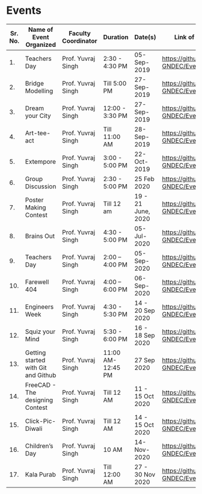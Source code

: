 # Events

|Sr. No.|      Name of Event Organized       |Faculty Coordinator|	    Duration      |	     Date(s)      |             Link of the event             |
| ----- | ---------------------------------- | ----------------- | ------------------ | ----------------- | ----------------------------------------- |
| 1.    |Teachers Day	                       |Prof. Yuvraj Singh |2:30 - 4:30 PM      |05-Sep-2019        |https://github.com/ACES-GNDEC/Event_01.git |
| 2.	  |Bridge Modelling	                   |Prof. Yuvraj Singh |Till 5:00 PM	      |27-Sep-2019        |https://github.com/ACES-GNDEC/Event_02.git |
| 3.    |Dream your City	                   |Prof. Yuvraj Singh |12:00 - 3:30 PM     |27-Sep-2019        |https://github.com/ACES-GNDEC/Event_03.git |  
| 4.	  |Art-tee-act                         |Prof. Yuvraj Singh |Till 11:00 AM	      |28-Sep-2019        |https://github.com/ACES-GNDEC/Event_04.git |
| 5.	  |Extempore	                         |Prof. Yuvraj Singh |3:00 - 5:00 PM	    |22-Oct-2019        |https://github.com/ACES-GNDEC/Event_05.git |
| 6.    |Group Discussion	                   |Prof. Yuvraj Singh |2:30 - 5:00 PM      |25 Feb 2020        |https://github.com/ACES-GNDEC/Event_06.git |
| 7.	  |Poster Making Contest	             |Prof. Yuvraj Singh |Till 12 am	        |19 - 21 June, 2020 |https://github.com/ACES-GNDEC/Event_07.git |
| 8.	  |Brains Out	                         |Prof. Yuvraj Singh |4:30 - 5:00 PM      |05-Jul-2020        |https://github.com/ACES-GNDEC/Event_08.git |
| 9.	  |Teachers Day	                       |Prof. Yuvraj Singh |2:00 – 4:00 PM	    |05-Sep-2020        |https://github.com/ACES-GNDEC/Event_09.git |
|10.    |Farewell 404	                       |Prof. Yuvraj Singh |4:00 – 6:00 PM	    |06-Sep-2020        |https://github.com/ACES-GNDEC/Event_10.git |
|11.    |Engineers Week	                     |Prof. Yuvraj Singh |4:30 - 5:30 PM	    |14 - 20 Sep 2020   |https://github.com/ACES-GNDEC/Event_11.git |
|12.	  |Squiz your Mind	                   |Prof. Yuvraj Singh |5:30 - 6:00 PM	    |16 - 18 Sep 2020   |https://github.com/ACES-GNDEC/Event_12.git |
|13.	  |Getting started with Git and Github |Prof. Yuvraj Singh |11:00 AM- 12:45 PM	|27 Sep 2020        |https://github.com/ACES-GNDEC/Event_13.git |
|14.	  |FreeCAD - The designing Contest     |Prof. Yuvraj Singh |Till 12 AM          |11 - 15 Oct 2020   |https://github.com/ACES-GNDEC/Event_14.git |
|15.	  |Click-Pic-Diwali	                   |Prof. Yuvraj Singh |Till 12 AM          |14 - 15 Oct 2020   |https://github.com/ACES-GNDEC/Event_15.git |
|16.	  |Children’s Day	                     |Prof. Yuvraj Singh |10 AM               |14-Nov-2020        |https://github.com/ACES-GNDEC/Event_16.git |
|17.	  |Kala Purab	                         |Prof. Yuvraj Singh |Till 12:00 AM	      |27 - 30 Nov 2020   |https://github.com/ACES-GNDEC/Event_17.git |
